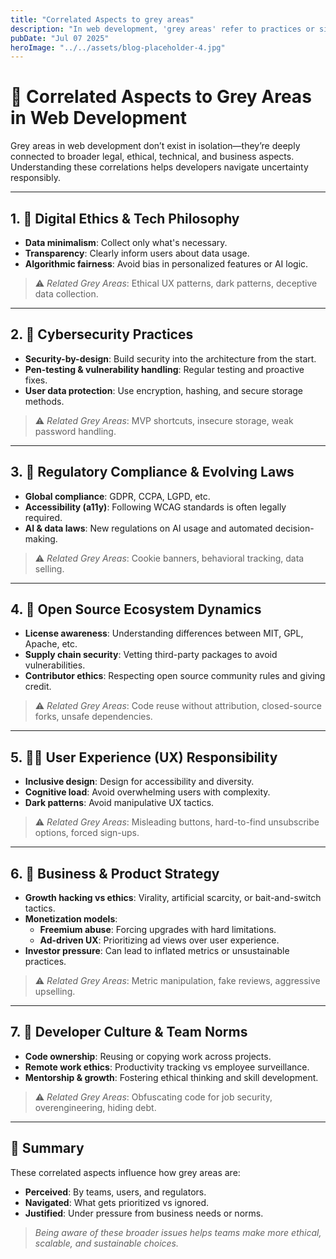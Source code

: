 ```yaml
---
title: "Correlated Aspects to grey areas"
description: "In web development, 'grey areas' refer to practices or situations that are not clearly right or wrong—legally, ethically, or professionally"
pubDate: "Jul 07 2025"
heroImage: "../../assets/blog-placeholder-4.jpg"
---
```


# 🔗 Correlated Aspects to Grey Areas in Web Development

Grey areas in web development don’t exist in isolation—they’re deeply connected to broader legal, ethical, technical, and business aspects. Understanding these correlations helps developers navigate uncertainty responsibly.

---

## 1. 🧭 Digital Ethics & Tech Philosophy

- **Data minimalism**: Collect only what's necessary.
- **Transparency**: Clearly inform users about data usage.
- **Algorithmic fairness**: Avoid bias in personalized features or AI logic.

> ⚠️ *Related Grey Areas*: Ethical UX patterns, dark patterns, deceptive data collection.

---

## 2. 🔐 Cybersecurity Practices

- **Security-by-design**: Build security into the architecture from the start.
- **Pen-testing & vulnerability handling**: Regular testing and proactive fixes.
- **User data protection**: Use encryption, hashing, and secure storage methods.

> ⚠️ *Related Grey Areas*: MVP shortcuts, insecure storage, weak password handling.

---

## 3. 📜 Regulatory Compliance & Evolving Laws

- **Global compliance**: GDPR, CCPA, LGPD, etc.
- **Accessibility (a11y)**: Following WCAG standards is often legally required.
- **AI & data laws**: New regulations on AI usage and automated decision-making.

> ⚠️ *Related Grey Areas*: Cookie banners, behavioral tracking, data selling.

---

## 4. 🔄 Open Source Ecosystem Dynamics

- **License awareness**: Understanding differences between MIT, GPL, Apache, etc.
- **Supply chain security**: Vetting third-party packages to avoid vulnerabilities.
- **Contributor ethics**: Respecting open source community rules and giving credit.

> ⚠️ *Related Grey Areas*: Code reuse without attribution, closed-source forks, unsafe dependencies.

---

## 5. 🧑‍💻 User Experience (UX) Responsibility

- **Inclusive design**: Design for accessibility and diversity.
- **Cognitive load**: Avoid overwhelming users with complexity.
- **Dark patterns**: Avoid manipulative UX tactics.

> ⚠️ *Related Grey Areas*: Misleading buttons, hard-to-find unsubscribe options, forced sign-ups.

---

## 6. 💼 Business & Product Strategy

- **Growth hacking vs ethics**: Virality, artificial scarcity, or bait-and-switch tactics.
- **Monetization models**:
  - **Freemium abuse**: Forcing upgrades with hard limitations.
  - **Ad-driven UX**: Prioritizing ad views over user experience.
- **Investor pressure**: Can lead to inflated metrics or unsustainable practices.

> ⚠️ *Related Grey Areas*: Metric manipulation, fake reviews, aggressive upselling.

---

## 7. 👥 Developer Culture & Team Norms

- **Code ownership**: Reusing or copying work across projects.
- **Remote work ethics**: Productivity tracking vs employee surveillance.
- **Mentorship & growth**: Fostering ethical thinking and skill development.

> ⚠️ *Related Grey Areas*: Obfuscating code for job security, overengineering, hiding debt.

---

## 📌 Summary

These correlated aspects influence how grey areas are:
- **Perceived**: By teams, users, and regulators.
- **Navigated**: What gets prioritized vs ignored.
- **Justified**: Under pressure from business needs or norms.

> _Being aware of these broader issues helps teams make more ethical, scalable, and sustainable choices._

